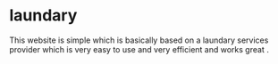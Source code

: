 # laundary
This website is simple which is basically based on a  laundary services provider which is very easy to use and very efficient and works great .
